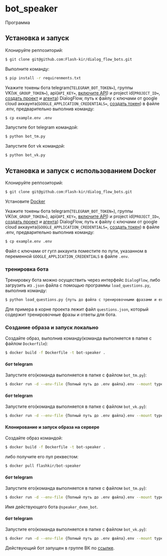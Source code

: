 # bot_speaker

Программа

## Установка и запуск

Клонируйте реппозиторий:

```bash
$ git clone git@github.com:Flash-kir/dialog_flow_bots.git
```

Выполните команду:

```bash
$ pip install -r requirenments.txt
```

Укажите токены бота telegram(`TELEGRAM_BOT_TOKEN=`), группы VK(`VK_GROUP_TOKEN=`), api(`API_KEY=`, [включите API](https://cloud.google.com/dialogflow/es/docs/quick/setup#api)) и project id(`PROJECT_ID=`, [создать проект](https://cloud.google.com/dialogflow/docs/quick/setup) и [агента](https://cloud.google.com/dialogflow/docs/quick/build-agent)) DialogFlow, путь к файлу с ключами от google cloud аккаунта(`GOOGLE_APPLICATION_CREDENTIALS=`, [создать токен](https://cloud.google.com/docs/authentication/api-keys)) в файле .env, предварительно выполнив команду:

```bash
$ cp example.env .env
```

Запустите бот telegram командой:

```bash
$ python bot_tm.py
```

Запустите бот vk командой:

```bash
$ python bot_vk.py
```

## Установка и запуск с использованием Docker

Клонируйте реппозиторий:

```bash
$ git clone git@github.com:Flash-kir/dialog_flow_bots.git
```

Установите [Docker](https://docs.docker.com/engine/install/)

Укажите токены бота telegram(`TELEGRAM_BOT_TOKEN=`), группы VK(`VK_GROUP_TOKEN=`), api(`API_KEY=`, [включите API](https://cloud.google.com/dialogflow/es/docs/quick/setup#api)) и project id(`PROJECT_ID=`, [создать проект](https://cloud.google.com/dialogflow/docs/quick/setup) и [агента](https://cloud.google.com/dialogflow/docs/quick/build-agent)) DialogFlow, путь к файлу с ключами от google cloud аккаунта(`GOOGLE_APPLICATION_CREDENTIALS=`, [создать токен](https://cloud.google.com/docs/authentication/api-keys)) в файле .env, предварительно выполнив команду:

```bash
$ cp example.env .env
```

Файл с ключами от гугл аккаунта поместите по пути, указанном в переменной `GOOGLE_APPLICATION_CREDENTIALS` в файле `.env`.

### тренировка бота

Тренировку бота можно осуществить через интерфейс `DialogFlow`, либо загрузить из `.json` файла c помощью программы `load_questions.py`, выполнив команду:

```bash
$ python load_questions.py {путь до файла с тренировочными фразами и его имя}.json
```

Для примера в корне проекта лежит файл `questions.json`, который содержит тренировочные фразы и ответы для бота.

### Создание образа и запуск локально

Создайте образ, выполнив команду(команда выполняется в папке с файлом `Dockerfile`):

```bash
$ docker build -f Dockerfile -t bot-speaker .
```

#### бот telegram

Запустите его(команда выполняется в папке с файлом `bot_tm.py`):

```bash
$ docker run -d --env-file {Полный путь до .env файла}.env --mount type=bind,source={Полный путь до key.json файла}/,target=/app flashkir/bot-speaker "python" "bot_tm.py"
```

#### бот telegram

Запустите его(команда выполняется в папке с файлом `bot_vk.py`):

```bash
$ docker run -d --env-file {Полный путь до .env файла}.env --mount type=bind,source={Полный путь до key.json файла}/,target=/app flashkir/bot-speaker "python" "bot_vk.py"
```

#### Клонирование и запуск образа на сервере

Создайте образ командой:

```bash
$ docker build -f Dockerfile -t bot-speaker .
```

либо получите его пул реквестом:

```bash
$ docker pull flashkir/bot-speaker
```

#### бот telegram

Запустите его(команда выполняется в папке с файлом `bot_tm.py`):

```bash
$ docker run -d --env-file {Полный путь до .env файла}.env --mount type=bind,source={Полный путь до key.json файла}/,target=/app flashkir/bot-speaker "python" "bot_tm.py"
```

Имя действующего бота `@speaker_dvmn_bot`.

#### бот telegram

Запустите его(команда выполняется в папке с файлом `bot_vk.py`):

```bash
$ docker run -d --env-file {Полный путь до .env файла}.env --mount type=bind,source={Полный путь до key.json файла}/,target=/app flashkir/bot-speaker "python" "bot_vk.py"
```

Действующий бот запущен в группе ВК по [ссылке](https://vk.com/public221141443).
